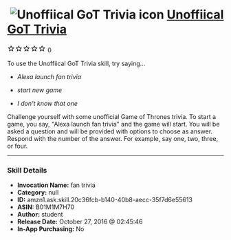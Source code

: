# &nbsp;<img src="skill_icon" alt="Unoffiical GoT Trivia icon" width="36"> [Unoffiical GoT Trivia](http://alexa.amazon.com/#skills/amzn1.ask.skill.20c36fcb-b140-40b8-aecc-35f7d6e55613)
![0 stars](../../images/ic_star_border_black_18dp_1x.png)![0 stars](../../images/ic_star_border_black_18dp_1x.png)![0 stars](../../images/ic_star_border_black_18dp_1x.png)![0 stars](../../images/ic_star_border_black_18dp_1x.png)![0 stars](../../images/ic_star_border_black_18dp_1x.png) 0

To use the Unoffiical GoT Trivia skill, try saying...

* *Alexa launch fan trivia*

* *start new game*

* *I don't know that one*

Challenge yourself with some unofficial Game of Thrones trivia.
To start a game, you say, "Alexa launch fan trivia" and the game will start. 
You will be asked a question and will be provided with options to choose as answer. 
Respond with the number of the answer.
For example, say one, two, three, or four.

***

### Skill Details

* **Invocation Name:** fan trivia
* **Category:** null
* **ID:** amzn1.ask.skill.20c36fcb-b140-40b8-aecc-35f7d6e55613
* **ASIN:** B01M1M7H70
* **Author:** student
* **Release Date:** October 27, 2016 @ 02:45:46
* **In-App Purchasing:** No
